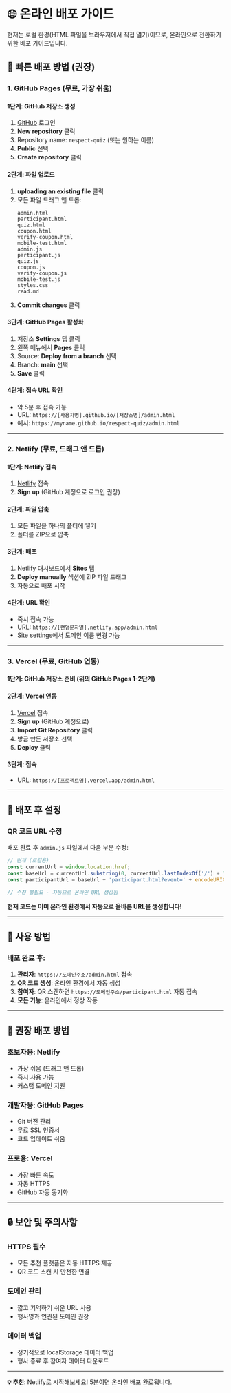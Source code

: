 # 🌐 온라인 배포 가이드

현재는 로컬 환경(HTML 파일을 브라우저에서 직접 열기)이므로, 온라인으로 전환하기 위한 배포 가이드입니다.

## 🚀 빠른 배포 방법 (권장)

### 1. GitHub Pages (무료, 가장 쉬움)

#### 1단계: GitHub 저장소 생성
1. [GitHub](https://github.com) 로그인
2. **New repository** 클릭
3. Repository name: `respect-quiz` (또는 원하는 이름)
4. **Public** 선택
5. **Create repository** 클릭

#### 2단계: 파일 업로드
1. **uploading an existing file** 클릭
2. 모든 파일 드래그 앤 드롭:
   ```
   admin.html
   participant.html
   quiz.html
   coupon.html
   verify-coupon.html
   mobile-test.html
   admin.js
   participant.js
   quiz.js
   coupon.js
   verify-coupon.js
   mobile-test.js
   styles.css
   read.md
   ```
3. **Commit changes** 클릭

#### 3단계: GitHub Pages 활성화
1. 저장소 **Settings** 탭 클릭
2. 왼쪽 메뉴에서 **Pages** 클릭
3. Source: **Deploy from a branch** 선택
4. Branch: **main** 선택
5. **Save** 클릭

#### 4단계: 접속 URL 확인
- 약 5분 후 접속 가능
- URL: `https://[사용자명].github.io/[저장소명]/admin.html`
- 예시: `https://myname.github.io/respect-quiz/admin.html`

---

### 2. Netlify (무료, 드래그 앤 드롭)

#### 1단계: Netlify 접속
1. [Netlify](https://www.netlify.com) 접속
2. **Sign up** (GitHub 계정으로 로그인 권장)

#### 2단계: 파일 압축
1. 모든 파일을 하나의 폴더에 넣기
2. 폴더를 ZIP으로 압축

#### 3단계: 배포
1. Netlify 대시보드에서 **Sites** 탭
2. **Deploy manually** 섹션에 ZIP 파일 드래그
3. 자동으로 배포 시작

#### 4단계: URL 확인
- 즉시 접속 가능
- URL: `https://[랜덤문자열].netlify.app/admin.html`
- Site settings에서 도메인 이름 변경 가능

---

### 3. Vercel (무료, GitHub 연동)

#### 1단계: GitHub 저장소 준비 (위의 GitHub Pages 1-2단계)

#### 2단계: Vercel 연동
1. [Vercel](https://vercel.com) 접속
2. **Sign up** (GitHub 계정으로)
3. **Import Git Repository** 클릭
4. 방금 만든 저장소 선택
5. **Deploy** 클릭

#### 3단계: 접속
- URL: `https://[프로젝트명].vercel.app/admin.html`

---

## 🔧 배포 후 설정

### QR 코드 URL 수정
배포 완료 후 `admin.js` 파일에서 다음 부분 수정:

```javascript
// 현재 (로컬용)
const currentUrl = window.location.href;
const baseUrl = currentUrl.substring(0, currentUrl.lastIndexOf('/') + 1);
const participantUrl = baseUrl + 'participant.html?event=' + encodeURIComponent(eventName);

// 수정 불필요 - 자동으로 온라인 URL 생성됨
```

**현재 코드는 이미 온라인 환경에서 자동으로 올바른 URL을 생성합니다!**

---

## 📱 사용 방법

### 배포 완료 후:
1. **관리자**: `https://도메인주소/admin.html` 접속
2. **QR 코드 생성**: 온라인 환경에서 자동 생성
3. **참여자**: QR 스캔하면 `https://도메인주소/participant.html` 자동 접속
4. **모든 기능**: 온라인에서 정상 작동

---

## 🎯 권장 배포 방법

### 초보자용: **Netlify**
- 가장 쉬움 (드래그 앤 드롭)
- 즉시 사용 가능
- 커스텀 도메인 지원

### 개발자용: **GitHub Pages**
- Git 버전 관리
- 무료 SSL 인증서
- 코드 업데이트 쉬움

### 프로용: **Vercel**
- 가장 빠른 속도
- 자동 HTTPS
- GitHub 자동 동기화

---

## 🔒 보안 및 주의사항

### HTTPS 필수
- 모든 추천 플랫폼은 자동 HTTPS 제공
- QR 코드 스캔 시 안전한 연결

### 도메인 관리
- 짧고 기억하기 쉬운 URL 사용
- 행사명과 연관된 도메인 권장

### 데이터 백업
- 정기적으로 localStorage 데이터 백업
- 행사 종료 후 참여자 데이터 다운로드

---

**💡 추천**: Netlify로 시작해보세요! 5분이면 온라인 배포 완료됩니다.